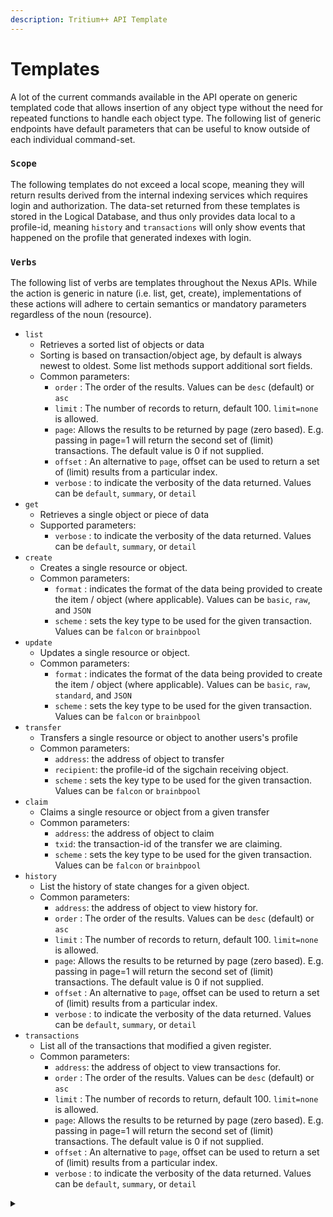 ```yaml
---
description: Tritium++ API Template
---
```


# Templates

A lot of the current commands available in the API operate on generic templated code that allows insertion of any object type without the need for repeated functions to handle each object type. The following list of generic endpoints have default parameters that can be useful to know outside of each individual command-set.

### `Scope`

The following templates do not exceed a local scope, meaning they will return results derived from the internal indexing services which requires login and authorization. The data-set returned from these templates is stored in the Logical Database, and thus only provides data local to a profile-id, meaning `history` and `transactions` will only show events that happened on the profile that generated indexes with login.

### `Verbs`

The following list of verbs are templates throughout the Nexus APIs. While the action is generic in nature (i.e. list, get, create), implementations of these actions will adhere to certain semantics or mandatory parameters regardless of the noun (resource).

* `list`
  * Retrieves a sorted list of objects or data
  * Sorting is based on transaction/object age, by default is always newest to oldest. Some list methods support additional sort fields.
  * Common parameters:
    * `order` : The order of the results. Values can be `desc` (default) or `asc`
    * `limit` : The number of records to return, default 100. `limit=none` is allowed.
    * `page`: Allows the results to be returned by page (zero based). E.g. passing in page=1 will return the second set of (limit) transactions. The default value is 0 if not supplied.
    * `offset` : An alternative to `page`, offset can be used to return a set of (limit) results from a particular index.
    * `verbose` : to indicate the verbosity of the data returned. Values can be `default`, `summary`, or `detail`
* `get`
  * Retrieves a single object or piece of data
  * Supported parameters:
    * `verbose` : to indicate the verbosity of the data returned. Values can be `default`, `summary`, or `detail`
* `create`
  * Creates a single resource or object.
  * Common parameters:
    * `format` : indicates the format of the data being provided to create the item / object (where applicable). Values can be `basic`, `raw`, and `JSON`
    * `scheme` : sets the key type to be used for the given transaction. Values can be `falcon` or `brainbpool`
* `update`
  * Updates a single resource or object.
  * Common parameters:
    * `format` : indicates the format of the data being provided to create the item / object (where applicable). Values can be `basic`, `raw`, `standard`, and `JSON`
    * `scheme` : sets the key type to be used for the given transaction. Values can be `falcon` or `brainbpool`
* `transfer`
  * Transfers a single resource or object to another users's profile
  * Common parameters:
    * `address`: the address of object to transfer
    * `recipient`: the profile-id of the sigchain receiving object.
    * `scheme` : sets the key type to be used for the given transaction. Values can be `falcon` or `brainbpool`
* `claim`
  * Claims a single resource or object from a given transfer
  * Common parameters:
    * `address`: the address of object to claim
    * `txid`: the transaction-id of the transfer we are claiming.
    * `scheme` : sets the key type to be used for the given transaction. Values can be `falcon` or `brainbpool`
* `history`
  * List the history of state changes for a given object.
  * Common parameters:
    * `address`: the address of object to view history for.
    * `order` : The order of the results. Values can be `desc` (default) or `asc`
    * `limit` : The number of records to return, default 100. `limit=none` is allowed.
    * `page`: Allows the results to be returned by page (zero based). E.g. passing in page=1 will return the second set of (limit) transactions. The default value is 0 if not supplied.
    * `offset` : An alternative to `page`, offset can be used to return a set of (limit) results from a particular index.
    * `verbose` : to indicate the verbosity of the data returned. Values can be `default`, `summary`, or `detail`
* `transactions`
  * List all of the transactions that modified a given register.
  * Common parameters:
    * `address`: the address of object to view transactions for.
    * `order` : The order of the results. Values can be `desc` (default) or `asc`
    * `limit` : The number of records to return, default 100. `limit=none` is allowed.
    * `page`: Allows the results to be returned by page (zero based). E.g. passing in page=1 will return the second set of (limit) transactions. The default value is 0 if not supplied.
    * `offset` : An alternative to `page`, offset can be used to return a set of (limit) results from a particular index.
    * `verbose` : to indicate the verbosity of the data returned. Values can be `default`, `summary`, or `detail`

<details>

<summary></summary>



</details>
